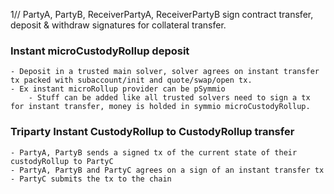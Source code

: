 1// PartyA, PartyB, ReceiverPartyA, ReceiverPartyB sign contract transfer, deposit & withdraw signatures for collateral transfer. 


### Instant microCustodyRollup deposit
    - Deposit in a trusted main solver, solver agrees on instant transfer tx packed with subaccount/init and quote/swap/open tx.
    - Ex instant microRollup provider can be pSymmio
        - Stuff can be added like all trusted solvers need to sign a tx for instant transfer, money is holded in symmio microCustodyRollup.

### Triparty Instant CustodyRollup to CustodyRollup transfer
    - PartyA, PartyB sends a signed tx of the current state of their custodyRollup to PartyC
    - PartyA, PartyB and PartyC agrees on a sign of an instant transfer tx
    - PartyC submits the tx to the chain